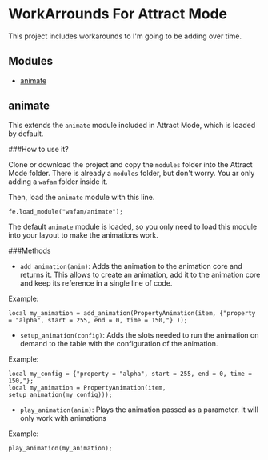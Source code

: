 WorkArrounds For Attract Mode
=============================

This project includes workarounds to I'm going to be adding over time.

Modules
--------
* [animate](#animate)

animate
-------
This extends the `animate` module included in Attract Mode, which is loaded by default.

###How to use it?

Clone or download the project and copy the `modules` folder into the Attract Mode folder. There is already a `modules` folder, but don't worry. You ar only adding a `wafam` folder inside it.

Then, load the `animate` module with this line.

````squirrel
fe.load_module("wafam/animate");
````

The default `animate` module is loaded, so you only need to load this module into your layout to make the animations work.

###Methods

* `add_animation(anim)`: Adds the animation to the animation core and returns it. This allows to create an animation, add it to the animation core and keep its reference in a single line of code.

Example:
````squirrel
local my_animation = add_animation(PropertyAnimation(item, {"property = "alpha", start = 255, end = 0, time = 150,"} ));
````

* `setup_animation(config)`: Adds the slots needed to run the animation on demand to the table with the configuration of the animation.

Example:
````squirrel
local my_config = {"property = "alpha", start = 255, end = 0, time = 150,"};
local my_animation = PropertyAnimation(item, setup_animation(my_config)));
````

* `play_animation(anim)`: Plays the animation passed as a parameter. It will only work with animations 

Example:
````squirrel
play_animation(my_animation);
````

